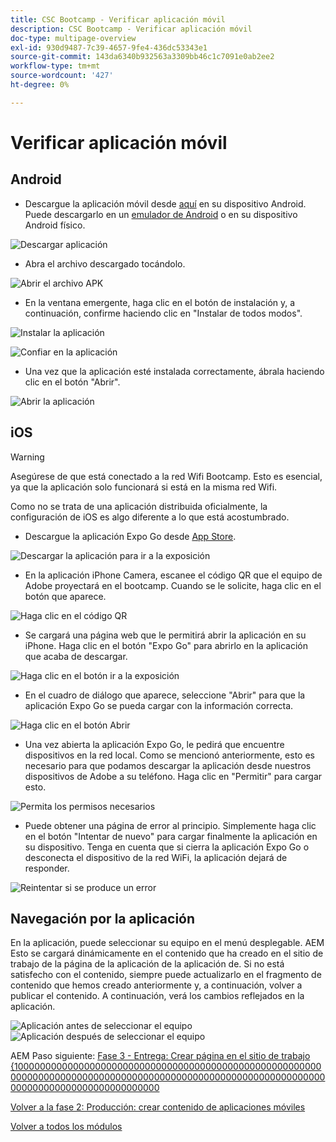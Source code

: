 ```yaml
---
title: CSC Bootcamp - Verificar aplicación móvil
description: CSC Bootcamp - Verificar aplicación móvil
doc-type: multipage-overview
exl-id: 930d9487-7c39-4657-9fe4-436dc53343e1
source-git-commit: 143da6340b932563a3309bb46c1c7091e0ab2ee2
workflow-type: tm+mt
source-wordcount: '427'
ht-degree: 0%

---
```


# Verificar aplicación móvil

## Android

- Descargue la aplicación móvil desde [aquí](https://tinyurl.com/CSCBootcampApp) en su dispositivo Android. Puede descargarlo en un [emulador de Android](https://developer.android.com/studio/run/emulator) o en su dispositivo Android físico.

![Descargar aplicación](./images/delivery-app-android-download.png)

- Abra el archivo descargado tocándolo.

![Abrir el archivo APK](./images/delivery-app-android-install.png)

- En la ventana emergente, haga clic en el botón de instalación y, a continuación, confirme haciendo clic en &quot;Instalar de todos modos&quot;.

![Instalar la aplicación](./images/delivery-app-android-install-prompt.png)

![Confiar en la aplicación](./images/delivery-app-android-install-anyway.png)

- Una vez que la aplicación esté instalada correctamente, ábrala haciendo clic en el botón &quot;Abrir&quot;.

![Abrir la aplicación](./images/delivery-app-android-open.png)


## iOS

>[!WARNING]
>
> Asegúrese de que está conectado a la red Wifi Bootcamp. Esto es esencial, ya que la aplicación solo funcionará si está en la misma red Wifi.

Como no se trata de una aplicación distribuida oficialmente, la configuración de iOS es algo diferente a lo que está acostumbrado.

- Descargue la aplicación Expo Go desde [App Store](https://itunes.apple.com/app/apple-store/id982107779).

![Descargar la aplicación para ir a la exposición](./images/delivery-app-ios-download.png)

- En la aplicación iPhone Camera, escanee el código QR que el equipo de Adobe proyectará en el bootcamp. Cuando se le solicite, haga clic en el botón que aparece.

![Haga clic en el código QR](./images/delivery-app-ios-scan.png)

- Se cargará una página web que le permitirá abrir la aplicación en su iPhone. Haga clic en el botón &quot;Expo Go&quot; para abrirlo en la aplicación que acaba de descargar.

![Haga clic en el botón ir a la exposición](./images/delivery-app-ios-open-expo.png)

- En el cuadro de diálogo que aparece, seleccione &quot;Abrir&quot; para que la aplicación Expo Go se pueda cargar con la información correcta.

![Haga clic en el botón Abrir](./images/delivery-app-ios-open.png)

- Una vez abierta la aplicación Expo Go, le pedirá que encuentre dispositivos en la red local. Como se mencionó anteriormente, esto es necesario para que podamos descargar la aplicación desde nuestros dispositivos de Adobe a su teléfono. Haga clic en &quot;Permitir&quot; para cargar esto.

![Permita los permisos necesarios](./images/delivery-app-ios-allow.png)

- Puede obtener una página de error al principio. Simplemente haga clic en el botón &quot;Intentar de nuevo&quot; para cargar finalmente la aplicación en su dispositivo. Tenga en cuenta que si cierra la aplicación Expo Go o desconecta el dispositivo de la red WiFi, la aplicación dejará de responder.

![Reintentar si se produce un error](./images/delivery-app-ios-retry.png)

## Navegación por la aplicación

En la aplicación, puede seleccionar su equipo en el menú desplegable. AEM Esto se cargará dinámicamente en el contenido que ha creado en el sitio de trabajo de la página de la aplicación de la aplicación de. Si no está satisfecho con el contenido, siempre puede actualizarlo en el fragmento de contenido que hemos creado anteriormente y, a continuación, volver a publicar el contenido. A continuación, verá los cambios reflejados en la aplicación.

![Aplicación antes de seleccionar el equipo](./images/delivery-app-initial.png)
![Aplicación después de seleccionar el equipo](./images/delivery-app-loaded.png)

AEM Paso siguiente: [Fase 3 - Entrega: Crear página en el sitio de trabajo {10000000000000000000000000000000000000000000000000000000000000000000000000000000000000000000000000000000000000000000000000000000000000000000](./page-in-aem.md)

[Volver a la fase 2: Producción: crear contenido de aplicaciones móviles](../production/app.md)

[Volver a todos los módulos](../../overview.md)
